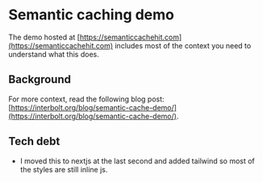 # Semantic caching demo

The demo hosted at [https://semanticcachehit.com](https://semanticcachehit.com) includes most of the context you need to understand what this does.

## Background

For more context, read the following blog post: [https://interbolt.org/blog/semantic-cache-demo/](https://interbolt.org/blog/semantic-cache-demo/).

## Tech debt

- I moved this to nextjs at the last second and added tailwind so most of the styles are still inline js.
